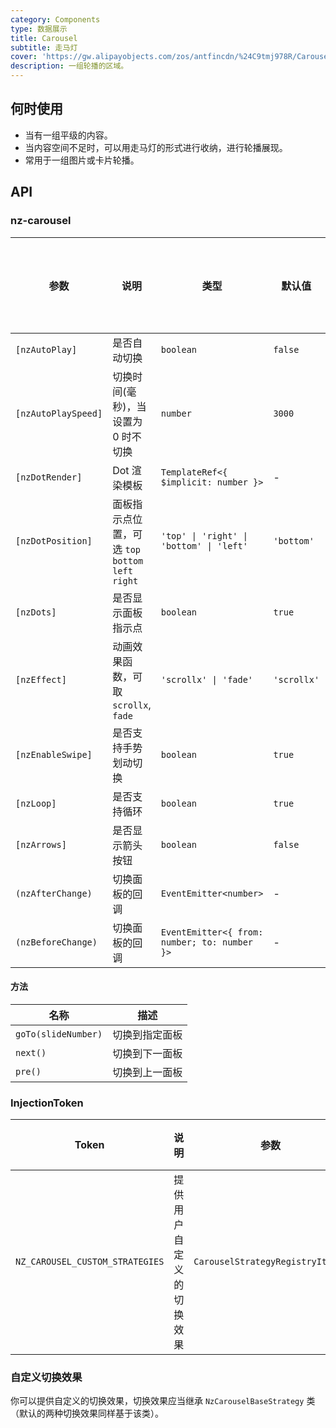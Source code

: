 ```yaml
---
category: Components
type: 数据展示
title: Carousel
subtitle: 走马灯
cover: 'https://gw.alipayobjects.com/zos/antfincdn/%24C9tmj978R/Carousel.svg'
description: 一组轮播的区域。
---
```


## 何时使用

- 当有一组平级的内容。
- 当内容空间不足时，可以用走马灯的形式进行收纳，进行轮播展现。
- 常用于一组图片或卡片轮播。

## API

### nz-carousel

| 参数                | 说明                                               | 类型                                         | 默认值      | 支持全局配置 | 版本   |
| ------------------- | -------------------------------------------------- | -------------------------------------------- | ----------- | ------------ | ------ |
| `[nzAutoPlay]`      | 是否自动切换                                       | `boolean`                                    | `false`     | ✅           |
| `[nzAutoPlaySpeed]` | 切换时间(毫秒)，当设置为 0 时不切换                | `number`                                     | `3000`      | ✅           |
| `[nzDotRender]`     | Dot 渲染模板                                       | `TemplateRef<{ $implicit: number }>`         | -           |
| `[nzDotPosition]`   | 面板指示点位置，可选 `top` `bottom` `left` `right` | `'top' \| 'right' \| 'bottom' \| 'left'`     | `'bottom'`  | ✅           |
| `[nzDots]`          | 是否显示面板指示点                                 | `boolean`                                    | `true`      | ✅           |
| `[nzEffect]`        | 动画效果函数，可取 `scrollx`, `fade`               | `'scrollx' \| 'fade'`                        | `'scrollx'` | ✅           |
| `[nzEnableSwipe]`   | 是否支持手势划动切换                               | `boolean`                                    | `true`      | ✅           |
| `[nzLoop]`          | 是否支持循环                                       | `boolean`                                    | `true`      | ✅           |
| `[nzArrows]`        | 是否显示箭头按钮                                   | `boolean`                                    | `false`     | -            | 20.3.0 |
| `(nzAfterChange)`   | 切换面板的回调                                     | `EventEmitter<number>`                       | -           |
| `(nzBeforeChange)`  | 切换面板的回调                                     | `EventEmitter<{ from: number; to: number }>` | -           |

#### 方法

| 名称                  | 描述      |
|---------------------|---------|
| `goTo(slideNumber)` | 切换到指定面板 |
| `next()`            | 切换到下一面板 |
| `pre()`             | 切换到上一面板 |

### InjectionToken

| Token                           | 说明           | 参数                               | 默认值 |
|---------------------------------|--------------|----------------------------------|-----|
| `NZ_CAROUSEL_CUSTOM_STRATEGIES` | 提供用户自定义的切换效果 | `CarouselStrategyRegistryItem[]` | -   |

### 自定义切换效果

你可以提供自定义的切换效果，切换效果应当继承 `NzCarouselBaseStrategy` 类（默认的两种切换效果同样基于该类）。
